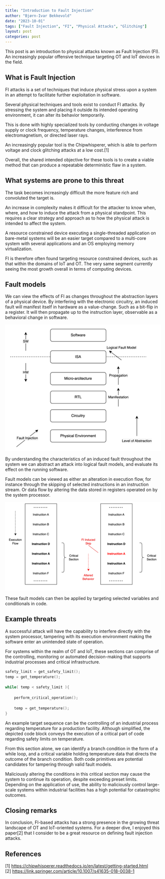 ```yaml
---
title: "Introduction to Fault Injection"
author: "Bjørn-Ivar Bekkevold"
date: "2023-10-01"
tags: ["Fault Injection", "FI", "Physical Attacks", "Glitching"]
layout: post
categories: post
---
```


This post is an introduction to physical attacks known as Fault Injection (FI). An increasingly popular offensive technique targeting  OT and IoT devices in the field.

## What is Fault Injection 
FI attacks is a set of techniques that induce physical stress upon a system in an attempt to facilitate further exploitation in software.

Several physical techniques and tools exist to conduct FI attacks. By stressing the system and placing it outside its intended operating environment, it can alter its behavior temporarily.

This is done with highly specialized tools by conducting changes in voltage supply or clock frequency, temperature changes,
interference from electromagnetism, or directed laser rays. 

An increasingly popular tool is the Chipwhisperer, which is able to perform voltage and clock glitching attacks at a low cost.[1]

Overall, the shared intended objective for these tools is to create a viable method that can produce a repeatable deterministic flaw in a system. 


## What systems are prone to this threat
The task becomes increasingly difficult the more feature rich and convoluted the target is.

An increase in complexity makes it difficult for the attacker to know  when, where, and how to induce the attack from a physical standpoint.
This requires a clear strategy and approach as to how the physical attack is intended to affect the system.

A resource constrained device executing a single-threaded application on bare-metal systems  will be an easier target compared to a
multi-core system with several applications and an OS employing memory virtualization. 

FI is therefore often found targeting resource constrained devices, such as that within the domains of IoT and OT.
The very same segment currently seeing the most growth overall in terms of computing devices.


## Fault models
We can view the effects of FI as changes throughout the abstraction layers of a physical device.
By interfering with the electronic circuitry, an induced fault will manifest itself in hardware as a value-change. Such as a bit-flip in a register.
It will then propagate up to the instruction layer, observable as a behavioral change in software.


![Fault Injection Process](../images/fault_injection/fault_inject_process.png)


By understanding the characteristics of an induced fault throughout the system we can abstract an attack into logical fault models,
and evaluate its effect on the running software.

Fault models can be viewed as  either an alteration in execution flow, for instance through the skipping of selected instructions in an instruction stream.
Or data flow by altering the data stored in registers operated on by the system processor.

![Instruction Skip](../images/fault_injection/instruction_skip.png)

These fault models can then be applied by targeting selected variables and conditionals in code.


## Example threats


A successful attack will have the capability to interfere directly with the system processor, tampering with its execution environment making the software enter an unintended state of operation.

For systems within the realm of OT and IoT, these sections can comprise of the controlling, monitoring or automated decision-making that supports industrial processes and critical infrastructure.

```c
safety_limit = get_safety_limit();
temp = get_temperature();

while( temp < safety_limit ){

    perform_critical_operation();

    temp = get_temperature();
}

```

An example target sequence can be the controlling of an industrial process regarding temperature for a production facility. 
Although simplified, the depicted code block conveys the execution of a critical part of code regarding safety limits on temperature.

From this section alone, we can identify a branch condition in the form of a while loop, and a critical variable holding temperature data that directs the outcome of the branch condition.
Both code primitives are potential candidates for tampering through valid fault models. 

Maliciously altering the conditions in this critical section may cause the system to continue its operation, despite exceeding preset limits.
Depending on the application of use, the ability to maliciously control large-scale systems within industrial facilities has a high potential for catastrophic outcomes.


## Closing remarks
In conclusion, FI-based attacks has a strong presence in the growing threat landscape of OT and IoT-oriented systems.
For a deeper dive, I enjoyed this paper[2] that I consider to be a great resource on defining fault injection attacks.



## References
[1] https://chipwhisperer.readthedocs.io/en/latest/getting-started.html <br>
[2] https://link.springer.com/article/10.1007/s41635-018-0038-1 <br>

